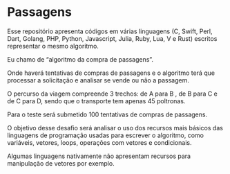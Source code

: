 # Passagens

Esse repositório apresenta códigos em várias linguagens (C, Swift, Perl, Dart, Golang, PHP, Python, Javascript, Julia, Ruby, Lua, V e Rust) escritos representar o mesmo algoritmo.

Eu chamo de “algoritmo da compra de passagens”.

Onde haverá tentativas de compras de passagens e o algoritmo terá que processar a solicitação e analisar se vende ou não a passagem.

O percurso da viagem compreende 3 trechos: de A para B , de B para C e de C para D, sendo que o transporte tem apenas 45 poltronas.

Para o teste será submetido 100 tentativas de compras de passagens.

O objetivo desse desafio será analisar o uso dos recursos mais básicos das linguagens de programação usadas para escrever o algoritmo, como variáveis, vetores, loops, operações com vetores e condicionais.

Algumas linguagens nativamente não apresentam recursos para manipulação de vetores por exemplo.
